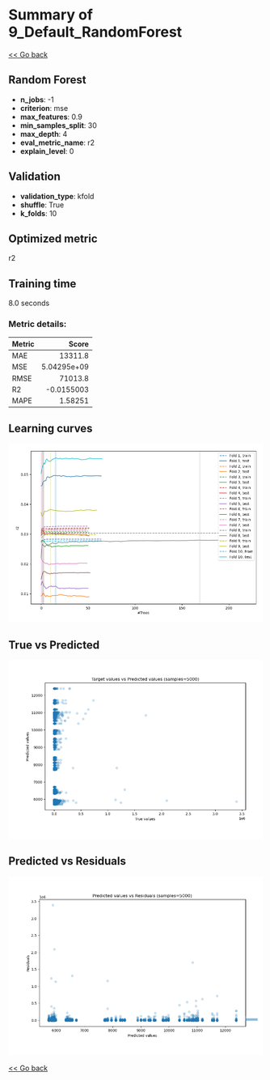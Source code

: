 # Summary of 9_Default_RandomForest

[<< Go back](../README.md)


## Random Forest
- **n_jobs**: -1
- **criterion**: mse
- **max_features**: 0.9
- **min_samples_split**: 30
- **max_depth**: 4
- **eval_metric_name**: r2
- **explain_level**: 0

## Validation
 - **validation_type**: kfold
 - **shuffle**: True
 - **k_folds**: 10

## Optimized metric
r2

## Training time

8.0 seconds

### Metric details:
| Metric   |           Score |
|:---------|----------------:|
| MAE      | 13311.8         |
| MSE      |     5.04295e+09 |
| RMSE     | 71013.8         |
| R2       |    -0.0155003   |
| MAPE     |     1.58251     |



## Learning curves
![Learning curves](learning_curves.png)
## True vs Predicted

![True vs Predicted](true_vs_predicted.png)


## Predicted vs Residuals

![Predicted vs Residuals](predicted_vs_residuals.png)



[<< Go back](../README.md)
